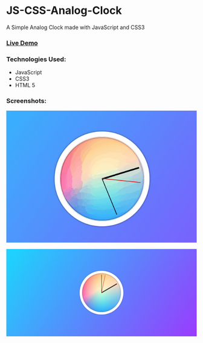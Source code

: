 # JS-CSS-Analog-Clock

A Simple Analog Clock made with JavaScript and CSS3

### [Live Demo](https://shekhar316.github.io/JS-CSS-Analog-Clock/)

### Technologies Used: 
* JavaScript
* CSS3
* HTML 5

### Screenshots:

![Demo](/img/DemoAnimation.gif)


![Demo](/img/Demo.PNG)

